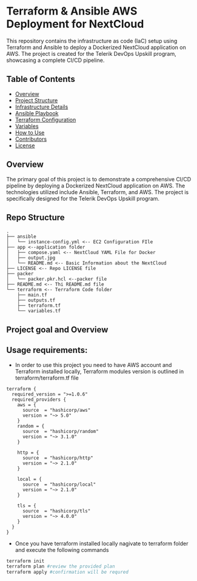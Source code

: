 # Terraform & Ansible AWS Deployment for NextCloud

This repository contains the infrastructure as code (IaC) setup using Terraform and Ansible to deploy a Dockerized NextCloud application on AWS. The project is created for the Telerik DevOps Upskill program, showcasing a complete CI/CD pipeline.


## Table of Contents

- [Overview](#overview)
- [Project Structure](#project-structure)
- [Infrastructure Details](#infrastructure-details)
- [Ansible Playbook](#ansible-playbook)
- [Terraform Configuration](#terraform-configuration)
- [Variables](#variables)
- [How to Use](#how-to-use)
- [Contributors](#contributors)
- [License](#license)

## Overview

The primary goal of this project is to demonstrate a comprehensive CI/CD pipeline by deploying a Dockerized NextCloud application on AWS. The technologies utilized include Ansible, Terraform, and AWS. The project is specifically designed for the Telerik DevOps Upskill program.

## Repo Structure
```
.
├── ansible
│   └── instance-config.yml <-- EC2 Configuration FIle
├── app <--application folder
│   ├── compose.yaml <-- NextCloud YAML File for Docker
│   ├── output.jpg
│   └── README.md <-- Basic Information about the NextCloud
├── LICENSE <-- Repo LICENSE file
├── packer
│   └── packer.pkr.hcl <--packer file
├── README.md <-- Thi README.md file
└── terraform <-- Terraform Code folder
    ├── main.tf
    ├── outputs.tf
    ├── terraform.tf
    └── variables.tf
```
## Project goal and Overview


## Usage requirements:
- In order to use this project you need to have AWS account and Terraform installed locally, Terraform modules version is outlined in terraform/terraform.tf file
``````hcl
terraform {
  required_version = ">=1.0.6"
  required_providers {
    aws = {
      source  = "hashicorp/aws"
      version = "~> 5.0"
    }
    random = {
      source  = "hashicorp/random"
      version = "~> 3.1.0"
    }

    http = {
      source  = "hashicorp/http"
      version = "~> 2.1.0"
    }

    local = {
      source  = "hashicorp/local"
      version = "~> 2.1.0"
    }

    tls = {
      source  = "hashicorp/tls"
      version = "~> 4.0.0"
    }
  }
}
``````
- Once you have terraform installed locally nagivate to terraform folder and execute the following commands
```bash
terraform init
terraform plan #review the provided plan
terraform apply #confirmation will be requred
``````
